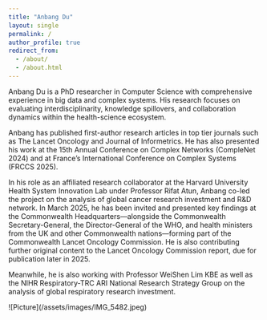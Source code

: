 ```yaml
---
title: "Anbang Du"
layout: single
permalink: /
author_profile: true
redirect_from: 
  - /about/
  - /about.html
---
```

<!-- ![Picture](assets/images/IMG_5482.jpg){: style="float: left; margin: 0 1rem 1rem 0;" } -->

Anbang Du is a PhD researcher in Computer Science with comprehensive experience in big data and complex systems. His research focuses on evaluating interdisciplinarity, knowledge spillovers, and collaboration dynamics within the health-science ecosystem.

Anbang has published first-author research articles in top tier journals such as The Lancet Oncology and Journal of Informetrics. He has also presented his work at the 15th Annual Conference on Complex Networks (CompleNet 2024) and at France’s International Conference on Complex Systems (FRCCS 2025).

In his role as an affiliated research collaborator at the Harvard University Health System Innovation Lab under Professor Rifat Atun, Anbang co-led the project on the analysis of global cancer research investment and R&D network. In March 2025, he has been invited and presented key findings at the Commonwealth Headquarters—alongside the Commonwealth Secretary-General, the Director-General of the WHO, and health ministers from the UK and other Commonwealth nations—forming part of the Commonwealth Lancet Oncology Commission. He is also contributing further original content to the Lancet Oncology Commission report, due for publication later in 2025. 

Meanwhile, he is also working with Professor WeiShen Lim KBE as well as the NIHR Respiratory-TRC ARI National Research Strategy Group on the analysis of global respiratory research investment. 


<div class="gallery" markdown="1">
  ![Picture](/assets/images/IMG_5482.jpeg)
</div>